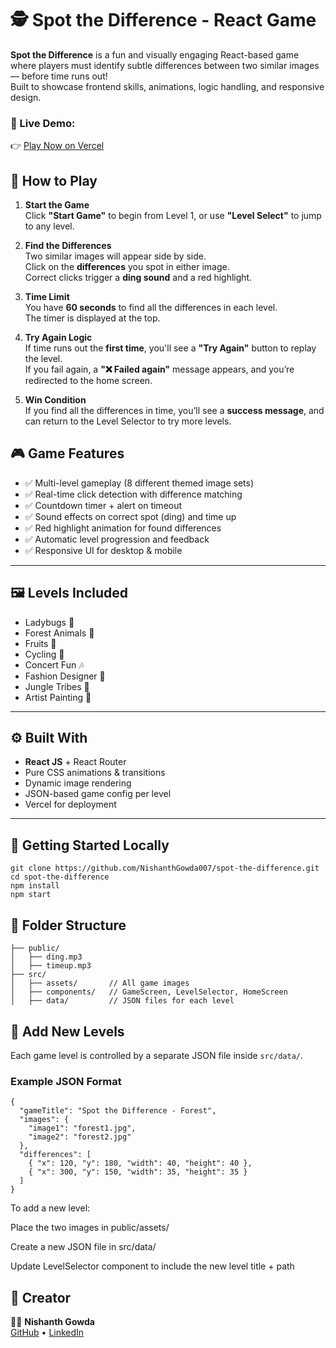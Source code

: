 # 🕵️ Spot the Difference - React Game

**Spot the Difference** is a fun and visually engaging React-based game where players must identify subtle differences between two similar images — before time runs out!  
Built to showcase frontend skills, animations, logic handling, and responsive design.

### 🔗 Live Demo:
👉 [Play Now on Vercel](https://spotnish.vercel.app)
## 📌 How to Play

1. **Start the Game**  
   Click **"Start Game"** to begin from Level 1, or use **"Level Select"** to jump to any level.

2. **Find the Differences**  
   Two similar images will appear side by side.  
   Click on the **differences** you spot in either image.  
   Correct clicks trigger a **ding sound** and a red highlight.

3. **Time Limit**  
   You have **60 seconds** to find all the differences in each level.  
   The timer is displayed at the top.

4. **Try Again Logic**  
   If time runs out the **first time**, you'll see a **"Try Again"** button to replay the level.  
   If you fail again, a **"❌ Failed again"** message appears, and you’re redirected to the home screen.

5. **Win Condition**  
   If you find all the differences in time, you’ll see a **success message**, and can return to the Level Selector to try more levels.

## 🎮 Game Features

- ✅ Multi-level gameplay (8 different themed image sets)
- ✅ Real-time click detection with difference matching
- ✅ Countdown timer + alert on timeout
- ✅ Sound effects on correct spot (ding) and time up
- ✅ Red highlight animation for found differences
- ✅ Automatic level progression and feedback
- ✅ Responsive UI for desktop & mobile

---

## 🖼️ Levels Included

- Ladybugs 🐞  
- Forest Animals 🌲  
- Fruits 🍎  
- Cycling 🚴  
- Concert Fun 🎶  
- Fashion Designer 👗  
- Jungle Tribes 🦉  
- Artist Painting 🎨  

---

## ⚙️ Built With

- **React JS** + React Router  
- Pure CSS animations & transitions  
- Dynamic image rendering  
- JSON-based game config per level  
- Vercel for deployment

---

## 🚀 Getting Started Locally

```
git clone https://github.com/NishanthGowda007/spot-the-difference.git
cd spot-the-difference
npm install
npm start
```


## 📁 Folder Structure
```
├── public/
│   ├── ding.mp3
│   ├── timeup.mp3
├── src/
│   ├── assets/       // All game images
│   ├── components/   // GameScreen, LevelSelector, HomeScreen
│   ├── data/         // JSON files for each level
```
## 🧩 Add New Levels

Each game level is controlled by a separate JSON file inside `src/data/`.

### Example JSON Format

```
{
  "gameTitle": "Spot the Difference - Forest",
  "images": {
    "image1": "forest1.jpg",
    "image2": "forest2.jpg"
  },
  "differences": [
    { "x": 120, "y": 180, "width": 40, "height": 40 },
    { "x": 300, "y": 150, "width": 35, "height": 35 }
  ]
}
```
To add a new level:

Place the two images in public/assets/

Create a new JSON file in src/data/

Update LevelSelector component to include the new level title + path


## 🙌 Creator  
👨‍💻 **Nishanth Gowda**  
[GitHub](https://github.com/NishanthGowda007) • [LinkedIn](https://www.linkedin.com/in/nishanth-gowda007)

